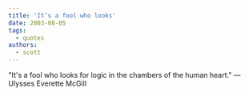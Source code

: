 ```yaml
---
title: 'It’s a fool who looks'
date: 2003-08-05
tags:
  - quotes
authors:
  - scott
---
```


"It's a fool who looks for logic in the chambers of the human heart."
— Ulysses Everette McGill
